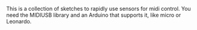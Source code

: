 This is a collection of sketches to rapidly use sensors for midi control. You need the MIDIUSB library and an Arduino that supports it, like micro or Leonardo.
